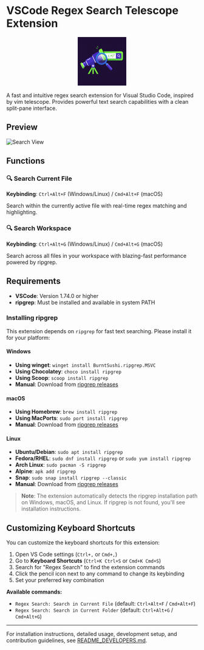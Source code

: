 # VSCode Regex Search Telescope Extension

<div align="center">
  <img src="assets/images/regex-search-telescope-logo.png" alt="Regex Search Telescope Logo" width="128" height="128">
</div>

A fast and intuitive regex search extension for Visual Studio Code, inspired by vim telescope. Provides powerful text search capabilities with a clean split-pane interface.

## Preview

![Search View](assets/images/search_view.png)

## Functions

### 🔍 Search Current File
**Keybinding**: `Ctrl+Alt+F` (Windows/Linux) / `Cmd+Alt+F` (macOS)

Search within the currently active file with real-time regex matching and highlighting.

### 🔍 Search Workspace
**Keybinding**: `Ctrl+Alt+G` (Windows/Linux) / `Cmd+Alt+G` (macOS)

Search across all files in your workspace with blazing-fast performance powered by ripgrep.

## Requirements

- **VSCode**: Version 1.74.0 or higher
- **ripgrep**: Must be installed and available in system PATH

### Installing ripgrep

This extension depends on `ripgrep` for fast text searching. Please install it for your platform:

#### Windows
- **Using winget**: `winget install BurntSushi.ripgrep.MSVC`
- **Using Chocolatey**: `choco install ripgrep`
- **Using Scoop**: `scoop install ripgrep`
- **Manual**: Download from [ripgrep releases](https://github.com/BurntSushi/ripgrep/releases)

#### macOS
- **Using Homebrew**: `brew install ripgrep`
- **Using MacPorts**: `sudo port install ripgrep`
- **Manual**: Download from [ripgrep releases](https://github.com/BurntSushi/ripgrep/releases)

#### Linux
- **Ubuntu/Debian**: `sudo apt install ripgrep`
- **Fedora/RHEL**: `sudo dnf install ripgrep` or `sudo yum install ripgrep`
- **Arch Linux**: `sudo pacman -S ripgrep`
- **Alpine**: `apk add ripgrep`
- **Snap**: `sudo snap install ripgrep --classic`
- **Manual**: Download from [ripgrep releases](https://github.com/BurntSushi/ripgrep/releases)

> **Note**: The extension automatically detects the ripgrep installation path on Windows, macOS, and Linux. If ripgrep is not found, you'll see installation instructions.

## Customizing Keyboard Shortcuts

You can customize the keyboard shortcuts for this extension:

1. Open VS Code settings (`Ctrl+,` or `Cmd+,`)
2. Go to **Keyboard Shortcuts** (`Ctrl+K Ctrl+S` or `Cmd+K Cmd+S`)
3. Search for "Regex Search" to find the extension commands
4. Click the pencil icon next to any command to change its keybinding
5. Set your preferred key combination

**Available commands:**
- `Regex Search: Search in Current File` (default: `Ctrl+Alt+F` / `Cmd+Alt+F`)
- `Regex Search: Search in Current Folder` (default: `Ctrl+Alt+G` / `Cmd+Alt+G`)

---

For installation instructions, detailed usage, development setup, and contribution guidelines, see [README_DEVELOPERS.md](README_DEVELOPERS.md).
